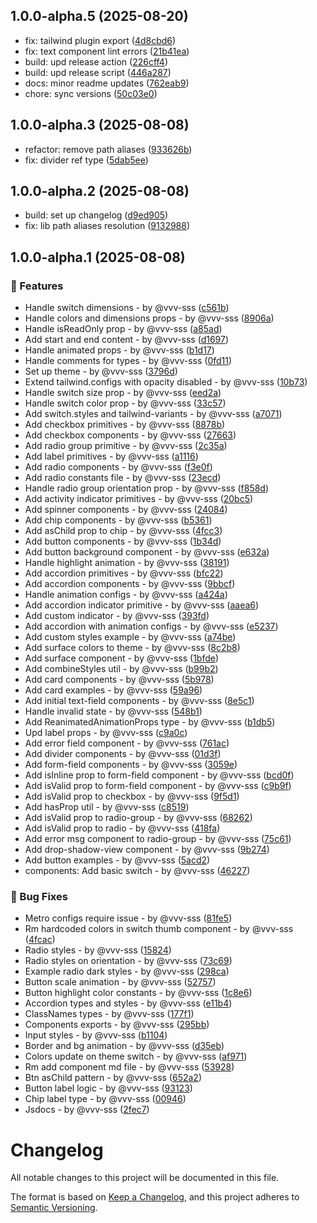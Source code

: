 ## 1.0.0-alpha.5 (2025-08-20)

* fix: tailwind plugin export ([4d8cbd6](https://github.com/heroui-inc/heroui-native/commit/4d8cbd6))
* fix: text component lint errors ([21b41ea](https://github.com/heroui-inc/heroui-native/commit/21b41ea))
* build: upd release action ([226cff4](https://github.com/heroui-inc/heroui-native/commit/226cff4))
* build: upd release script ([446a287](https://github.com/heroui-inc/heroui-native/commit/446a287))
* docs: minor readme updates ([762eab9](https://github.com/heroui-inc/heroui-native/commit/762eab9))
* chore: sync versions ([50c03e0](https://github.com/heroui-inc/heroui-native/commit/50c03e0))



## 1.0.0-alpha.3 (2025-08-08)

- refactor: remove path aliases ([933626b](https://github.com/heroui-inc/heroui-native/commit/933626b))
- fix: divider ref type ([5dab5ee](https://github.com/heroui-inc/heroui-native/commit/5dab5ee))

## 1.0.0-alpha.2 (2025-08-08)

- build: set up changelog ([d9ed905](https://github.com/heroui-inc/heroui-native/commit/d9ed905))
- fix: lib path aliases resolution ([9132988](https://github.com/heroui-inc/heroui-native/commit/9132988))

## 1.0.0-alpha.1 (2025-08-08)

### 🚀 Features

- Handle switch dimensions - by @vvv-sss ([c561b](https://github.com/heroui-inc/heroui-native/commit/c561b))
- Handle colors and dimensions props - by @vvv-sss ([8906a](https://github.com/heroui-inc/heroui-native/commit/8906a))
- Handle isReadOnly prop - by @vvv-sss ([a85ad](https://github.com/heroui-inc/heroui-native/commit/a85ad))
- Add start and end content - by @vvv-sss ([d1697](https://github.com/heroui-inc/heroui-native/commit/d1697))
- Handle animated props - by @vvv-sss ([b1d17](https://github.com/heroui-inc/heroui-native/commit/b1d17))
- Handle comments for types - by @vvv-sss ([0fd11](https://github.com/heroui-inc/heroui-native/commit/0fd11))
- Set up theme - by @vvv-sss ([3796d](https://github.com/heroui-inc/heroui-native/commit/3796d))
- Extend tailwind.configs with opacity disabled - by @vvv-sss ([10b73](https://github.com/heroui-inc/heroui-native/commit/10b73))
- Handle switch size prop - by @vvv-sss ([eed2a](https://github.com/heroui-inc/heroui-native/commit/eed2a))
- Handle switch color prop - by @vvv-sss ([33c57](https://github.com/heroui-inc/heroui-native/commit/33c57))
- Add switch.styles and tailwind-variants - by @vvv-sss ([a7071](https://github.com/heroui-inc/heroui-native/commit/a7071))
- Add checkbox primitives - by @vvv-sss ([8878b](https://github.com/heroui-inc/heroui-native/commit/8878b))
- Add checkbox components - by @vvv-sss ([27663](https://github.com/heroui-inc/heroui-native/commit/27663))
- Add radio group primitive - by @vvv-sss ([2c35a](https://github.com/heroui-inc/heroui-native/commit/2c35a))
- Add label primitives - by @vvv-sss ([a1116](https://github.com/heroui-inc/heroui-native/commit/a1116))
- Add radio components - by @vvv-sss ([f3e0f](https://github.com/heroui-inc/heroui-native/commit/f3e0f))
- Add radio constants file - by @vvv-sss ([23ecd](https://github.com/heroui-inc/heroui-native/commit/23ecd))
- Handle radio group orientation prop - by @vvv-sss ([f858d](https://github.com/heroui-inc/heroui-native/commit/f858d))
- Add activity indicator primitives - by @vvv-sss ([20bc5](https://github.com/heroui-inc/heroui-native/commit/20bc5))
- Add spinner components - by @vvv-sss ([24084](https://github.com/heroui-inc/heroui-native/commit/24084))
- Add chip components - by @vvv-sss ([b5361](https://github.com/heroui-inc/heroui-native/commit/b5361))
- Add asChild prop to chip - by @vvv-sss ([4fcc3](https://github.com/heroui-inc/heroui-native/commit/4fcc3))
- Add button components - by @vvv-sss ([1b34d](https://github.com/heroui-inc/heroui-native/commit/1b34d))
- Add button background component - by @vvv-sss ([e632a](https://github.com/heroui-inc/heroui-native/commit/e632a))
- Handle highlight animation - by @vvv-sss ([38191](https://github.com/heroui-inc/heroui-native/commit/38191))
- Add accordion primitives - by @vvv-sss ([bfc22](https://github.com/heroui-inc/heroui-native/commit/bfc22))
- Add accordion components - by @vvv-sss ([9bbcf](https://github.com/heroui-inc/heroui-native/commit/9bbcf))
- Handle animation configs - by @vvv-sss ([a424a](https://github.com/heroui-inc/heroui-native/commit/a424a))
- Add accordion indicator primitive - by @vvv-sss ([aaea6](https://github.com/heroui-inc/heroui-native/commit/aaea6))
- Add custom indicator - by @vvv-sss ([393fd](https://github.com/heroui-inc/heroui-native/commit/393fd))
- Add accordion with animation configs - by @vvv-sss ([e5237](https://github.com/heroui-inc/heroui-native/commit/e5237))
- Add custom styles example - by @vvv-sss ([a74be](https://github.com/heroui-inc/heroui-native/commit/a74be))
- Add surface colors to theme - by @vvv-sss ([8c2b8](https://github.com/heroui-inc/heroui-native/commit/8c2b8))
- Add surface component - by @vvv-sss ([1bfde](https://github.com/heroui-inc/heroui-native/commit/1bfde))
- Add combineStyles util - by @vvv-sss ([b99b2](https://github.com/heroui-inc/heroui-native/commit/b99b2))
- Add card components - by @vvv-sss ([5b978](https://github.com/heroui-inc/heroui-native/commit/5b978))
- Add card examples - by @vvv-sss ([59a96](https://github.com/heroui-inc/heroui-native/commit/59a96))
- Add initial text-field components - by @vvv-sss ([8e5c1](https://github.com/heroui-inc/heroui-native/commit/8e5c1))
- Handle invalid state - by @vvv-sss ([548b1](https://github.com/heroui-inc/heroui-native/commit/548b1))
- Add ReanimatedAnimationProps type - by @vvv-sss ([b1db5](https://github.com/heroui-inc/heroui-native/commit/b1db5))
- Upd label props - by @vvv-sss ([c9a0c](https://github.com/heroui-inc/heroui-native/commit/c9a0c))
- Add error field component - by @vvv-sss ([761ac](https://github.com/heroui-inc/heroui-native/commit/761ac))
- Add divider components - by @vvv-sss ([01d3f](https://github.com/heroui-inc/heroui-native/commit/01d3f))
- Add form-field components - by @vvv-sss ([3059e](https://github.com/heroui-inc/heroui-native/commit/3059e))
- Add isInline prop to form-field component - by @vvv-sss ([bcd0f](https://github.com/heroui-inc/heroui-native/commit/bcd0f))
- Add isValid prop to form-field component - by @vvv-sss ([c9b9f](https://github.com/heroui-inc/heroui-native/commit/c9b9f))
- Add isValid prop to checkbox - by @vvv-sss ([9f5d1](https://github.com/heroui-inc/heroui-native/commit/9f5d1))
- Add hasProp util - by @vvv-sss ([c8519](https://github.com/heroui-inc/heroui-native/commit/c8519))
- Add isValid prop to radio-group - by @vvv-sss ([68262](https://github.com/heroui-inc/heroui-native/commit/68262))
- Add isValid prop to radio - by @vvv-sss ([418fa](https://github.com/heroui-inc/heroui-native/commit/418fa))
- Add error msg component to radio-group - by @vvv-sss ([75c61](https://github.com/heroui-inc/heroui-native/commit/75c61))
- Add drop-shadow-view component - by @vvv-sss ([9b274](https://github.com/heroui-inc/heroui-native/commit/9b274))
- Add button examples - by @vvv-sss ([5acd2](https://github.com/heroui-inc/heroui-native/commit/5acd2))
- components: Add basic switch - by @vvv-sss ([46227](https://github.com/heroui-inc/heroui-native/commit/46227))

### 🐞 Bug Fixes

- Metro configs require issue - by @vvv-sss ([81fe5](https://github.com/heroui-inc/heroui-native/commit/81fe5))
- Rm hardcoded colors in switch thumb component - by @vvv-sss ([4fcac](https://github.com/heroui-inc/heroui-native/commit/4fcac))
- Radio styles - by @vvv-sss ([15824](https://github.com/heroui-inc/heroui-native/commit/15824))
- Radio styles on orientation - by @vvv-sss ([73c69](https://github.com/heroui-inc/heroui-native/commit/73c69))
- Example radio dark styles - by @vvv-sss ([298ca](https://github.com/heroui-inc/heroui-native/commit/298ca))
- Button scale animation - by @vvv-sss ([52757](https://github.com/heroui-inc/heroui-native/commit/52757))
- Button highlight color constants - by @vvv-sss ([1c8e6](https://github.com/heroui-inc/heroui-native/commit/1c8e6))
- Accordion types and styles - by @vvv-sss ([e11b4](https://github.com/heroui-inc/heroui-native/commit/e11b4))
- ClassNames types - by @vvv-sss ([177f1](https://github.com/heroui-inc/heroui-native/commit/177f1))
- Components exports - by @vvv-sss ([295bb](https://github.com/heroui-inc/heroui-native/commit/295bb))
- Input styles - by @vvv-sss ([b1104](https://github.com/heroui-inc/heroui-native/commit/b1104))
- Border and bg animation - by @vvv-sss ([d35eb](https://github.com/heroui-inc/heroui-native/commit/d35eb))
- Colors update on theme switch - by @vvv-sss ([af971](https://github.com/heroui-inc/heroui-native/commit/af971))
- Rm add component md file - by @vvv-sss ([53928](https://github.com/heroui-inc/heroui-native/commit/53928))
- Btn asChild pattern - by @vvv-sss ([652a2](https://github.com/heroui-inc/heroui-native/commit/652a2))
- Button label logic - by @vvv-sss ([93123](https://github.com/heroui-inc/heroui-native/commit/93123))
- Chip label type - by @vvv-sss ([00946](https://github.com/heroui-inc/heroui-native/commit/00946))
- Jsdocs - by @vvv-sss ([2fec7](https://github.com/heroui-inc/heroui-native/commit/2fec7))

# Changelog

All notable changes to this project will be documented in this file.

The format is based on [Keep a Changelog](https://keepachangelog.com/en/1.1.0/),
and this project adheres to [Semantic Versioning](https://semver.org/spec/v2.0.0.html).
